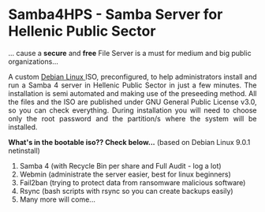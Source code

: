 # Samba4HPS - Samba Server for Hellenic Public Sector 
... cause a **secure** and **free** File Server is a must for medium and big public organizations...

<p align="justify">
A custom <A href="https://www.debian.org/index.el.html"> Debian Linux </A> ISO, preconfigured, to help administrators install and run a Samba 4 server in Hellenic Public Sector in just a few minutes. The installation is semi automated and making use of the preseeding method. All the files and the ISO are published under GNU General Public License v3.0, so you can check everything. During installation you will need to choose only the root password and the partition/s where the system will be installed.

**What's in the bootable iso?? Check below...** (based on Debian Linux 9.0.1 netinstall)
  1. Samba 4 (with Recycle Bin per share and Full Audit - log a lot)
  2. Webmin (administrate the server easier, best for linux beginners)
  3. Fail2ban (trying to protect data from ransomware malicious software)
  4. Rsync (bash scripts with rsync so you can create backups easily)
  5. Many more will come...
</p>
